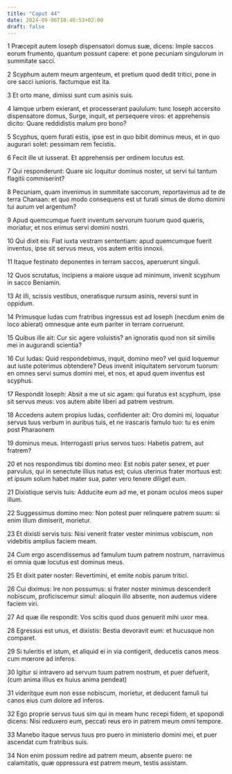 ```yaml
---
title: "Caput 44"
date: 2024-09-06T18:40:53+02:00
draft: false
---
```




1 Præcepit autem Ioseph dispensatori domus suæ, dicens: Imple saccos eorum frumento, quantum possunt capere: et pone pecuniam singulorum in summitate sacci.

2 Scyphum autem meum argenteum, et pretium quod dedit tritici, pone in ore sacci iunioris. factumque est ita.

3 Et orto mane, dimissi sunt cum asinis suis.

4 Iamque urbem exierant, et processerant paululum: tunc Ioseph accersito dispensatore domus, Surge, inquit, et persequere viros: et apprehensis dicito: Quare reddidistis malum pro bono?

5 Scyphus, quem furati estis, ipse est in quo bibit dominus meus, et in quo augurari solet: pessimam rem fecistis.

6 Fecit ille ut iusserat. Et apprehensis per ordinem locutus est.

7 Qui responderunt: Quare sic loquitur dominus noster, ut servi tui tantum flagitii commiserint?

8 Pecuniam, quam invenimus in summitate saccorum, reportavimus ad te de terra Chanaan: et quo modo consequens est ut furati simus de domo domini tui aurum vel argentum?

9 Apud quemcumque fuerit inventum servorum tuorum quod quæris, moriatur, et nos erimus servi domini nostri.

10 Qui dixit eis: Fiat iuxta vestram sententiam: apud quemcumque fuerit inventus, ipse sit servus meus, vos autem eritis innoxii.

11 Itaque festinato deponentes in terram saccos, aperuerunt singuli.

12 Quos scrutatus, incipiens a maiore usque ad minimum, invenit scyphum in sacco Beniamin.

13 At illi, scissis vestibus, oneratisque rursum asinis, reversi sunt in oppidum.

14 Primusque Iudas cum fratribus ingressus est ad Ioseph (necdum enim de loco abierat) omnesque ante eum pariter in terram corruerunt.

15 Quibus ille ait: Cur sic agere voluistis? an ignoratis quod non sit similis mei in augurandi scientia?

16 Cui Iudas: Quid respondebimus, inquit, domino meo? vel quid loquemur aut iuste poterimus obtendere? Deus invenit iniquitatem servorum tuorum: en omnes servi sumus domini mei, et nos, et apud quem inventus est scyphus.

17 Respondit Ioseph: Absit a me ut sic agam: qui furatus est scyphum, ipse sit servus meus: vos autem abite liberi ad patrem vestrum.

18 Accedens autem propius Iudas, confidenter ait: Oro domini mi, loquatur servus tuus verbum in auribus tuis, et ne irascaris famulo tuo: tu es enim post Pharaonem

19 dominus meus. Interrogasti prius servos tuos: Habetis patrem, aut fratrem?

20 et nos respondimus tibi domino meo: Est nobis pater senex, et puer parvulus, qui in senectute illius natus est; cuius uterinus frater mortuus est: et ipsum solum habet mater sua, pater vero tenere diliget eum.

21 Dixistique servis tuis: Adducite eum ad me, et ponam oculos meos super illum.

22 Suggessimus domino meo: Non potest puer relinquere patrem suum: si enim illum dimiserit, morietur.

23 Et dixisti servis tuis: Nisi venerit frater vester minimus vobiscum, non videbitis amplius faciem meam.

24 Cum ergo ascendissemus ad famulum tuum patrem nostrum, narravimus ei omnia quæ locutus est dominus meus.

25 Et dixit pater noster: Revertimini, et emite nobis parum tritici.

26 Cui diximus: Ire non possumus: si frater noster minimus descenderit nobiscum, proficiscemur simul: alioquin illo absente, non audemus videre faciem viri.

27 Ad quæ ille respondit: Vos scitis quod duos genuerit mihi uxor mea.

28 Egressus est unus, et dixistis: Bestia devoravit eum: et hucusque non comparet.

29 Si tuleritis et istum, et aliquid ei in via contigerit, deducetis canos meos cum mœrore ad inferos.

30 Igitur si intravero ad servum tuum patrem nostrum, et puer defuerit, (cum anima illius ex huius anima pendeat)

31 videritque eum non esse nobiscum, morietur, et deducent famuli tui canos eius cum dolore ad inferos.

32 Ego proprie servus tuus sim qui in meam hunc recepi fidem, et spopondi dicens: Nisi reduxero eum, peccati reus ero in patrem meum omni tempore.

33 Manebo itaque servus tuus pro puero in ministerio domini mei, et puer ascendat cum fratribus suis.

34 Non enim possum redire ad patrem meum, absente puero: ne calamitatis, quæ oppressura est patrem meum, testis assistam.

